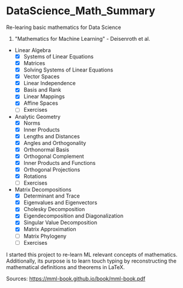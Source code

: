 # DataScience_Math_Summary
Re-learing basic mathematics for Data Science

1) "Mathematics for Machine Learning" - Deisenroth et al.
  - Linear Algebra
    - [X] Systems of Linear Equations
    - [X] Matrices
    - [X] Solving Systems of Linear Equations
    - [X] Vector Spaces
    - [X] Linear Independence
    - [X] Basis and Rank
    - [X] Linear Mappings
    - [X] Affine Spaces
    - [ ] Exercises
  - Analytic Geometry
    - [X] Norms
    - [X] Inner Products
    - [X] Lengths and Distances
    - [X] Angles and Orthogonality
    - [X] Orthonormal Basis
    - [X] Orthogonal Complement
    - [X] Inner Products and Functions
    - [X] Orthogonal Projections
    - [X] Rotations
    - [ ] Exercises
  - Matrix Decompositions
    - [X] Determinant and Trace
    - [X] Eigenvalues and Eigenvectors
    - [X] Cholesky Decomposition
    - [X] Eigendecomposition and Diagonalization
    - [X] Singular Value Decomposition
    - [X] Matrix Approximation
    - [ ] Matrix Phylogeny
    - [ ] Exercises

I started this project to re-learn ML relevant concepts of mathematics.
Additionally, its purpose is to learn touch typing by reconstructing the
mathematical definitions and theorems in LaTeX.

Sources:
https://mml-book.github.io/book/mml-book.pdf
